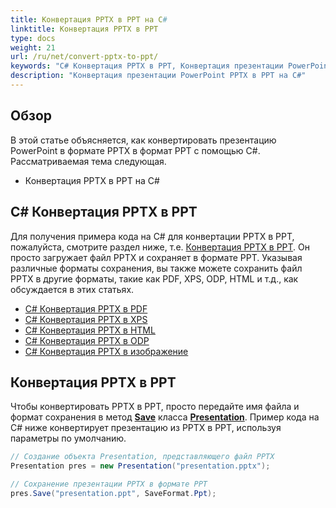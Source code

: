 ```yaml
---
title: Конвертация PPTX в PPT на C#
linktitle: Конвертация PPTX в PPT
type: docs
weight: 21
url: /ru/net/convert-pptx-to-ppt/
keywords: "C# Конвертация PPTX в PPT, Конвертация презентации PowerPoint, PPTX в PPT, C#, Aspose.Slides"
description: "Конвертация презентации PowerPoint PPTX в PPT на C#"
---
```


## **Обзор**

В этой статье объясняется, как конвертировать презентацию PowerPoint в формате PPTX в формат PPT с помощью C#. Рассматриваемая тема следующая.

- Конвертация PPTX в PPT на C#

## **C# Конвертация PPTX в PPT**

Для получения примера кода на C# для конвертации PPTX в PPT, пожалуйста, смотрите раздел ниже, т.е. [Конвертация PPTX в PPT](#convert-pptx-to-ppt). Он просто загружает файл PPTX и сохраняет в формате PPT. Указывая различные форматы сохранения, вы также можете сохранить файл PPTX в другие форматы, такие как PDF, XPS, ODP, HTML и т.д., как обсуждается в этих статьях.

- [C# Конвертация PPTX в PDF](https://docs.aspose.com/slides/net/convert-powerpoint-to-pdf/)
- [C# Конвертация PPTX в XPS](https://docs.aspose.com/slides/net/convert-powerpoint-to-xps/)
- [C# Конвертация PPTX в HTML](https://docs.aspose.com/slides/net/convert-powerpoint-to-html/)
- [C# Конвертация PPTX в ODP](https://docs.aspose.com/slides/net/save-presentation/)
- [C# Конвертация PPTX в изображение](https://docs.aspose.com/slides/net/convert-powerpoint-to-png/)

## **Конвертация PPTX в PPT**
Чтобы конвертировать PPTX в PPT, просто передайте имя файла и формат сохранения в метод [**Save**](https://reference.aspose.com/slides/net/aspose.slides/presentation/save/) класса [**Presentation**](https://reference.aspose.com/slides/net/aspose.slides/presentation/). Пример кода на C# ниже конвертирует презентацию из PPTX в PPT, используя параметры по умолчанию.

```c#
// Создание объекта Presentation, представляющего файл PPTX
Presentation pres = new Presentation("presentation.pptx");

// Сохранение презентации PPTX в формате PPT
pres.Save("presentation.ppt", SaveFormat.Ppt);
```